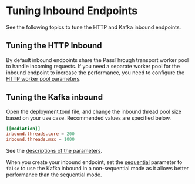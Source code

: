 # Tuning Inbound Endpoints

See the following topics to tune the HTTP and Kafka inbound endpoints.

## Tuning the HTTP Inbound

By default inbound endpoints share the PassThrough transport worker pool to handle incoming requests. If you need a separate worker pool for the inbound endpoint to increase the performance, you need to configure the [HTTP worker pool parameters](../../../references/synapse-properties/inbound-endpoint-properties/#httphttps-worker-pool-configuration-properties).

## Tuning the Kafka inbound

Open the deployment.toml file, and change the inbound thread pool size based on your use case. Recommended values are specified below.

```toml
[[mediation]]
inbound.threads.core = 200 
inbound.threads.max = 1000   
```
See the [descriptions of the parameters](../../../references/config-catalog/#mediation-process).

When you create your inbound endpoint, set the [sequential](../../../references/synapse-properties/inbound-endpoint-properties/#kafka-inbound-required-properties) parameter to `false` to use the Kafka inbound in a non-sequential mode as it allows better performance than the sequential mode.
